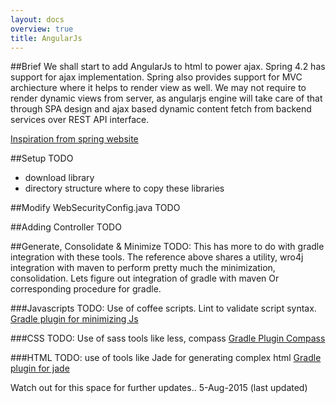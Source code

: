 ```yaml
---
layout: docs
overview: true
title: AngularJs
---
```


##Brief
We shall start to add AngularJs to html to power ajax. Spring 4.2 has support for ajax implementation. Spring also provides support for MVC archiecture where it helps to render view as well. We may not require to render dynamic views from server, as angularjs engine will take care of that through SPA design and ajax based dynamic content fetch from backend services over REST API interface.

[Inspiration from spring website](http://spring.io/guides/tutorials/spring-security-and-angular-js/)

##Setup
TODO

+ download library
+ directory structure where to copy these libraries

##Modify WebSecurityConfig.java
TODO

##Adding Controller
TODO

##Generate, Consolidate & Minimize
TODO: This has more to do with gradle integration with these tools. The reference above shares a utility, wro4j integration with maven to perform pretty much the minimization, consolidation. Lets figure out integration of gradle with maven Or corresponding procedure for gradle.

###Javascripts
TODO: Use of coffee scripts. Lint to validate script syntax.
[Gradle plugin for minimizing Js](https://github.com/eriwen/gradle-js-plugin)

###CSS
TODO: Use of sass tools like less, compass
[Gradle Plugin Compass](https://github.com/robfletcher/gradle-compass)

###HTML
TODO: use of tools like Jade for generating complex html
[Gradle plugin for jade](https://github.com/zilluss/gradle-jade-plugin)

Watch out for this space for further updates.. 5-Aug-2015 (last updated)